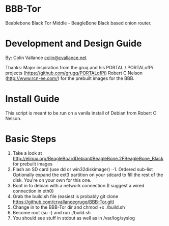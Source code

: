 BBB-Tor
==========

Beablebone Black Tor Middle - BeagleBone Black based onion router.

Development and Design Guide
=============================

By: Colin Vallance <colin@cvallance.net>

Thanks: Major inspiration from the gruq and his PORTAL / PORTALofPi projects (https://github.com/grugq/PORTALofPi)
Robert C Nelson (http://www.rcn-ee.com/) for the prebuilt images for the BBB.

Install Guide
=====

This script is meant to be run on a vanila install of Debian from Robert C Nelson.

Basic Steps
=====
1. Take a look at http://elinux.org/BeagleBoardDebian#BeagleBone.2FBeagleBone_Black for prebuilt images 
2. Flash an SD card (use dd or win32diskimager)
⋅⋅1. Ordered sub-list Optionally expand the ext3 partition on your sdcard to fill the rest of the disk.  You're on your own for this one.
3. Boot in to debian with a network connection (I suggest a wired connection in eth0)
4. Grab the build.sh file (easiest is probably git clone https://github.com/crvallancegrugq/BBB-Tor.git)
5. Change in to the BBB-Tor dir and chmod +x ./build.sh
6. Become root (su -) and run ./build.sh
7. You should see stuff in stdout as well as in /var/log/syslog